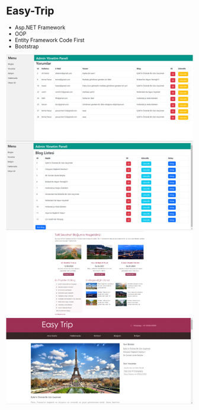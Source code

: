 # Easy-Trip

<ul>
  <li>Asp.NET Framework</li>
  <li>OOP</li>
  <li>Entity Framework Code First</li>
   <li>Bootstrap</li>
</ul>

<img src="images/adminCommentList.png" />
<img src="images/adminHome.png" />
<img src="images/homePage2.png" />
<img src="images/blogPage.png" />
